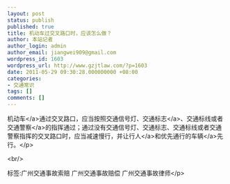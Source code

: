 ```yaml
---
layout: post
status: publish
published: true
title: 机动车过交叉路口时，应该怎么做？
author: 本站记者
author_login: admin
author_email: jiangwei909@gmail.com
wordpress_id: 1603
wordpress_url: http://www.gzjtlaw.com/?p=1603
date: 2011-05-29 09:30:28.000000000 +08:00
categories:
- 交通常识
tags: []
comments: []
---
```

<p><a>机动车<&#47;a>通过交叉路口，应当按照交通信号灯、<a>交通标志<&#47;a>、交通标线或者<a>交通警察<&#47;a>的指挥通过；通过没有交通信号灯、交通标志、交通标线或者交通警察指挥的交叉路口时，应当减速慢行，并让<a>行人<&#47;a>和优先通行的<a>车辆<&#47;a>先行。<&#47;p><br&#47;><p>标签:广州交通事故索赔 广州交通事故赔偿 广州交通事故律师<&#47;p>

